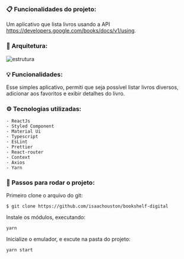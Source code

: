 ### :clipboard: Funcionalidades do projeto:

Um aplicativo que lista livros usando a API https://developers.google.com/books/docs/v1/using.

### :straight_ruler: Arquitetura:

![estrutura](https://user-images.githubusercontent.com/43249054/113227491-339bc500-9269-11eb-8c3e-0ee655d1a831.PNG)


### :bulb: Funcionalidades:

Esse simples aplicativo, permiti que seja possível listar livros diversos, adicionar aos favoritos e exibir detalhes do livro.


### ⚙️ Tecnologias utilizadas:

    - ReactJs
    - Styled Component
    - Material Ui
    - Typescript
    - EsLint
    - Prettier
    - React-router
    - Context 
    - Axios
    - Yarn
    
### :checkered_flag: Passos para rodar o projeto:

Primeiro clone o arquivo do git:

```
$ git clone https://github.com/isaachouston/bookshelf-digital
```

Instale os módulos, executando:

```
yarn
```

Inicialize o emulador, e excute na pasta do projeto:

```
yarn start
```






